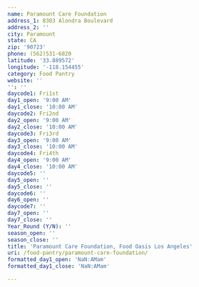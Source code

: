 ```yaml
---
name: Paramount Care Foundation
address_1: 8303 Alondra Boulevard
address_2: ''
city: Paramount
state: CA
zip: '90723'
phone: (562)531-6820
latitude: '33.889572'
longitude: '-118.154455'
category: Food Pantry
website: ''
'': ''
daycode1: Fri1st
day1_open: '9:00 AM'
day1_close: '10:00 AM'
daycode2: Fri2nd
day2_open: '9:00 AM'
day2_close: '10:00 AM'
daycode3: Fri3rd
day3_open: '9:00 AM'
day3_close: '10:00 AM'
daycode4: Fri4th
day4_open: '9:00 AM'
day4_close: '10:00 AM'
daycode5: ''
day5_open: ''
day5_close: ''
daycode6: ''
day6_open: ''
daycode7: ''
day7_open: ''
day7_close: ''
Year_Round (Y/N): ''
season_open: ''
season_close: ''
title: 'Paramount Care Foundation, Food Oasis Los Angeles'
uri: /food-pantry/paramount-care-foundation/
formatted_day1_open: 'NaN:AMam'
formatted_day1_close: 'NaN:AMam'

---
```

